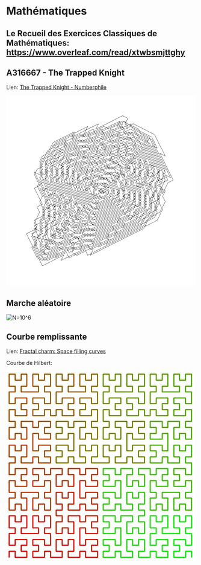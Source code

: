 # Mathématiques

## Le Recueil des Exercices Classiques de Mathématiques: https://www.overleaf.com/read/xtwbsmjttghy

## A316667 - The Trapped Knight

Lien:
[The Trapped Knight - Numberphile](https://www.youtube.com/watch?v=RGQe8waGJ4w)

  ![A316667](https://github.com/armandwayoff/maths/blob/main/A316667%20-%20The%20Trapped%20Knight/A316667.jpeg)
  
## Marche aléatoire

![N=10^6](Marche%20aléatoire/N=10^6.png)

## Courbe remplissante

Lien:
[Fractal charm: Space filling curves](https://www.youtube.com/watch?v=RU0wScIj36o)

Courbe de Hilbert:

![hilbert5](https://github.com/armandwayoff/maths/blob/main/Space%20Filling%20Curves/hilbert5.jpeg)

